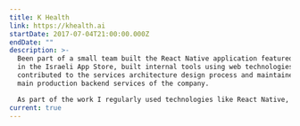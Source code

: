 ```yaml
---
title: K Health
link: https://khealth.ai
startDate: 2017-07-04T21:00:00.000Z
endDate: ""
description: >-
  Been part of a small team built the React Native application featured as top 1
  in the Israeli App Store, built internal tools using web technologies,
  contributed to the services architecture design process and maintained the
  main production backend services of the company.

  As part of the work I regularly used technologies like React Native, React, Redux, Python, Flask, MongoDB, MySQL, Redis, Git, Docker, Google Cloud Platform, Kubernetes, CircleCI, Jenkins, DataDog.
current: true
---
```

